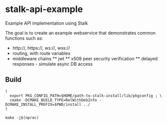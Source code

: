 # stalk-api-example
Example API implementation using Stalk

The goal is to create an example webservice that demonstrates common functions such as:
* http://, https://, ws://, wss://
* routing, with route variables
* middleware chains
** jwt
** x509 peer security verification
** delayed responses - simulate async DB access

## Build
```
(
  export PKG_CONFIG_PATH=$HOME/path-to-stalk-install/lib/pkgconfig ; \
  cmake -DCMAKE_BUILD_TYPE=RelWithDebInfo -DCMAKE_INSTALL_PREFIX=$PWD/install ../
)

make -j$(nproc)
```


